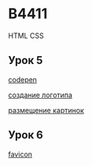 # B4411

HTML CSS

## Урок 5

[codepen](https://codepen.io/Academy-top/pen/bGQBQpa)

[создание логотипа](https://turbologo.ru/app)

[размещение картинок](https://postimg.cc)


## Урок 6

[favicon](https://www.favicon.by/)
